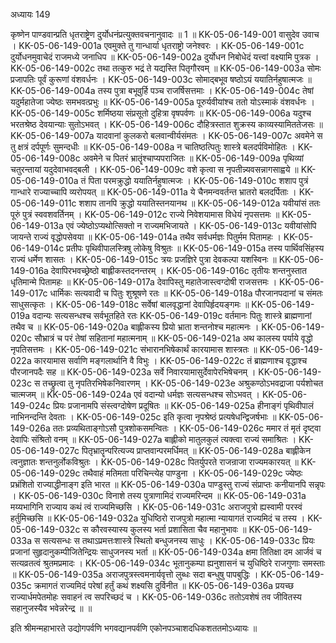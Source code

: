अध्यायः 149

कृष्णेन पाण्डवान्प्रति धृतराष्ट्रेण दुर्योधनंप्रत्युक्तवचनानुवादः ॥ 1 ॥
KK-05-06-149-001  	वासुदेव उवाच ।
KK-05-06-149-001a	एवमुक्ते तु गान्धार्या धृतराष्ट्रो जनेश्वरः ।
KK-05-06-149-001c	दुर्योधनमुवाचेदं राजमध्ये जनाधिप ॥
KK-05-06-149-002a	दुर्योधन निबोधेदं यत्त्वां वक्ष्यामि पुत्रक ।
KK-05-06-149-002c	तथा तत्कुरु भद्रं ते यद्यस्ति पितृगौरवम् ॥
KK-05-06-149-003a	सोमः प्रजापतिः पूर्वं कुरूणां वंशवर्धनः ।
KK-05-06-149-003c	सोमाद्बभूव षष्ठोऽयं ययातिर्नहुषात्मजः ॥
KK-05-06-149-004a	तस्य पुत्रा बभूवुर्हि पञ्च राजर्षिसत्तमाः ।
KK-05-06-149-004c	तेषां यदुर्महातेजा ज्येष्ठः समभवत्प्रभुः ॥
KK-05-06-149-005a	पूरुर्यवीयांश्च ततो योऽस्माकं वंशवर्धनः ।
KK-05-06-149-005c	शर्मिष्ठया संप्रसूतो दुहित्रा वृषपर्वणः ॥
KK-05-06-149-006a	यदुश्च भरतश्रेष्ठ देवयान्याः सुतोऽभवत् ।
KK-05-06-149-006c	दौहित्रस्तात शुक्रस्य काव्यस्यामिततेजसः ॥
KK-05-06-149-007a	यादवानां कुलकरो बलवान्वीर्यसंमतः ।
KK-05-06-149-007c	अवमेने स तु क्षत्रं दर्पपूर्णः सुमन्दधीः ॥
KK-05-06-149-008a	न चातिष्ठत्पितुः शास्त्रे बलदर्पविमोहितः ।
KK-05-06-149-008c	अवमेने च पितरं भ्रातॄंश्चाप्यपराजितः ॥
KK-05-06-149-009a	पृथिव्यां चतुरन्तायां यदुदेवाभवद्बली ।
KK-05-06-149-009c	वशे कृत्वा स नृपतीन्न्यवसन्नागसाह्वये ॥
KK-05-06-149-010a	तं पिता परमक्रुद्धो ययातिर्नहुषात्मजः ।
KK-05-06-149-010c	शशाप पुत्रं गान्धारे राज्याच्चापि व्यरोपयत् ॥
KK-05-06-149-011a	ये चैनमन्ववर्तन्त भ्रातरो बलदर्पिताः ।
KK-05-06-149-011c	शशाप तानपि क्रुद्धो ययातिस्तनयानथ ॥
KK-05-06-149-012a	यवीयांसं ततः पूरुं पुत्रं स्ववशवर्तिनम् ।
KK-05-06-149-012c	राज्ये निवेशयामास विधेयं नृपसत्तमः ॥
KK-05-06-149-013a	एवं ज्येष्ठोऽप्यथोत्सिक्तो न राज्यमभिजायते ।
KK-05-06-149-013c	यवीयांसोपि जायन्ते राज्यं वृद्धोपसेवया ॥
KK-05-06-149-014a	तथैव सर्वधर्मज्ञः पितुर्मम पितामहः ।
KK-05-06-149-014c	प्रतीपः पृथिवीपालस्त्रिषु लोकेषु विश्रुतः ॥
KK-05-06-149-015a	तस्य पार्थिवसिंहस्य राज्यं धर्मेण शासतः ।
KK-05-06-149-015c	त्रयः प्रजज्ञिरे पुत्रा देवकल्पा यशस्विनः ॥
KK-05-06-149-016a	देवापिरभवच्छ्रेष्ठो बाह्लीकस्तदनन्तरम् ।
KK-05-06-149-016c	तृतीयः शन्तनुस्तात धृतिमान्मे पितामहः ॥
KK-05-06-149-017a	देवापिस्तु महातेजास्त्वग्दोषी राजसत्तमः ।
KK-05-06-149-017c	धार्मिकः सत्यवादी च पितुः शुश्रूषणे रतः ॥
KK-05-06-149-018a	पौरजानपदानां च संमतः साधुसत्कृतः ।
KK-05-06-149-018c	सर्वेषां बालवृद्धानां देवापिर्हृदयङ्गमः ॥
KK-05-06-149-019a	वदान्यः सत्यसन्धश्च सर्वभूतहिते रतः
KK-05-06-149-019c	वर्तमानः पितुः शास्त्रे ब्राह्मणानां तथैव च ॥
KK-05-06-149-020a	बाह्लीकस्य प्रियो भ्राता शन्तनोश्च महात्मनः ।
KK-05-06-149-020c	सौभ्रात्रं च परं तेषां सहितानां महात्मनाम् ॥
KK-05-06-149-021a	अथ कालस्य पर्याये वृद्धो नृपतिसत्तमः ।
KK-05-06-149-021c	संभारानभिषेकार्थं कारयामास शास्त्रतः ॥
KK-05-06-149-022a	कारयामास सर्वाणि मङ्गलार्थानि वै विभुः ।
KK-05-06-149-022c	तं ब्राह्मणाश्च वृद्धाश्च पौरजानपदैः सह ॥
KK-05-06-149-023a	सर्वे निवारयामासुर्देवापेरभिषेचनम् ।
KK-05-06-149-023c	स तच्छ्रुत्वा तु नृपतिरभिषेकनिवारणम् । 
KK-05-06-149-023e 	अश्रुकण्ठोऽभवद्राजा पर्यशोचत चात्मजम् ॥
KK-05-06-149-024a	एवं वदान्यो धर्मज्ञः सत्यसन्धश्च सोऽभवत् ।
KK-05-06-149-024c	प्रियः प्रजानामपि संस्त्वग्दोषेण प्रदूषितः ॥
KK-05-06-149-025a	हीनाङ्गं पृथिवीपालं नाभिनन्दन्ति देवताः ।
KK-05-06-149-025c	इति कृत्वा नृपश्रेष्ठं प्रत्यषेधन्द्विजर्षभाः ॥
KK-05-06-149-026a	ततः प्रव्यथिताङ्गोऽसौ पुत्रशोकसमन्वितः ।
KK-05-06-149-026c	ममार तं मृतं दृष्ट्वा देवापिः संश्रितो वनम् ॥
KK-05-06-149-027a	बाह्लीको मातुलकुलं त्यक्त्वा राज्यं समाश्रितः ।
KK-05-06-149-027c	पितृभ्रातॄन्परित्यज्य प्राप्तवान्परमर्धिमत् ॥
KK-05-06-149-028a	बाह्लीकेन त्वनुज्ञातः शन्तनुर्लोकविश्रुतः ।
KK-05-06-149-028c	पितर्युपरते राजन्राजा राज्यमकारयत् ॥
KK-05-06-149-029c	तथैवाहं मतिमता परिचिन्त्येह पाण्डुना ।
KK-05-06-149-029c	ज्येष्ठः प्रभ्रंशितो राज्याद्धीनाङ्ग इति भारत ॥
KK-05-06-149-030a	पाण्डुस्तु राज्यं संप्राप्तः कनीयानपि सन्नृपः ।
KK-05-06-149-030c	विनाशे तस्य पुत्राणामिदं राज्यमरिन्दम ॥
KK-05-06-149-031a	मय्यभागिनि राज्याय कथं त्वं राज्यमिच्छसि ।
KK-05-06-149-031c	अराजपुत्रो ह्यस्वामी परस्वं हर्तुमिच्छसि ॥
KK-05-06-149-032a	युधिष्ठिरो राजपुत्रो महात्मा न्यायागतं राज्यमिदं च तस्य ।
KK-05-06-149-032c	स कौरवस्यास्य कुलस्य भर्ता प्रशासिता चैव महानुभावः ॥
KK-05-06-149-033a	स सत्यसन्धः स तथाऽप्रमत्तःशास्त्रे स्थितो बन्धुजनस्य साधुः ।
KK-05-06-149-033c	प्रियः प्रजानां सुहृदानुकम्पीजितेन्द्रियः साधुजनस्य भर्ता ॥
KK-05-06-149-034a	क्षमा तितिक्षा दम आर्जवं च सत्यव्रतत्वं श्रुतमप्रमादः ।
KK-05-06-149-034c	भूतानुकम्पा ह्यनुशासनं च युधिष्ठिरे राजगुणाः समस्ताः ॥
KK-05-06-149-035a	अराजपुत्रस्त्वमनार्यवृत्तो लुब्धः सदा बन्धुषु पापबुद्धिः ।
KK-05-06-149-035c	क्रमागतं राज्यमिदं परेषां हर्तुं कथं शक्ष्यसि दुर्विनीत ॥
KK-05-06-149-036a	प्रयच्छ राज्यार्धमपेतमोहः सवाहनं त्व सपरिच्छदं च ।
KK-05-06-149-036c	ततोऽवशेषं तव जीवितस्य सहानुजस्यैव भवेन्नरेन्द्र ॥ ॥

इति श्रीमन्महाभारते उद्योगपर्वणि भगवद्यानपर्वणि एकोनपञ्चाशदधिकशततमोऽध्यायः ॥

